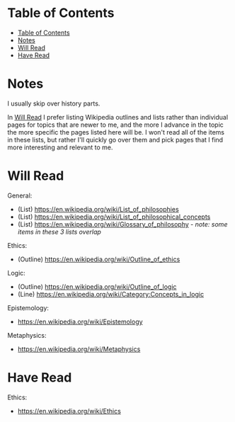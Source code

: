 # Table of Contents

- [Table of Contents](#table-of-contents)
- [Notes](#notes)
- [Will Read](#will-read)
- [Have Read](#have-read)

# Notes

I usually skip over history parts.

In [Will Read](#will-read) I prefer listing Wikipedia outlines and lists rather than individual pages for topics that are newer to me, and the more I advance in the topic the more specific the pages listed here will be. I won't read all of the items in these lists, but rather I'll quickly go over them and pick pages that I find more interesting and relevant to me.

# Will Read

General:
- (List) https://en.wikipedia.org/wiki/List_of_philosophies
- (List) https://en.wikipedia.org/wiki/List_of_philosophical_concepts
- (List) https://en.wikipedia.org/wiki/Glossary_of_philosophy *- note: some items in these 3 lists overlap*

Ethics:
- (Outline) https://en.wikipedia.org/wiki/Outline_of_ethics

Logic:
- (Outline) https://en.wikipedia.org/wiki/Outline_of_logic
- (Line) https://en.wikipedia.org/wiki/Category:Concepts_in_logic

Epistemology:
- https://en.wikipedia.org/wiki/Epistemology

Metaphysics:
- https://en.wikipedia.org/wiki/Metaphysics

# Have Read

Ethics:
- https://en.wikipedia.org/wiki/Ethics
